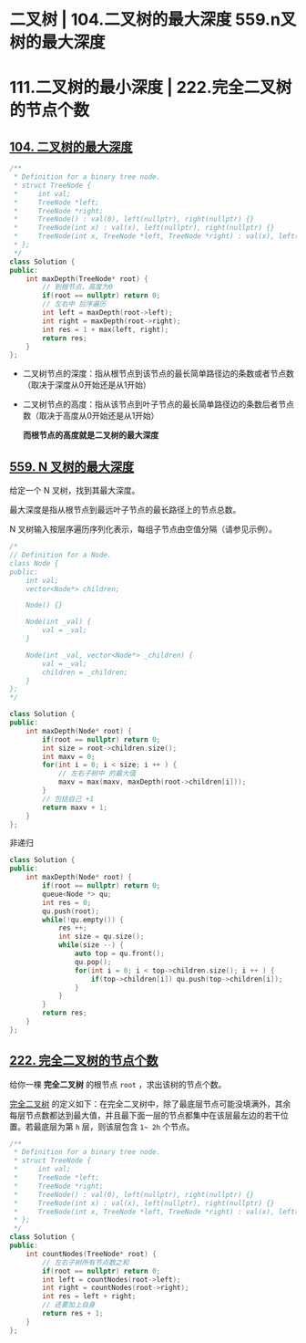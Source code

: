 # 二叉树 | 104.二叉树的最大深度  559.n叉树的最大深度

# 111.二叉树的最小深度 |  222.完全二叉树的节点个数



## [104. 二叉树的最大深度](https://leetcode.cn/problems/maximum-depth-of-binary-tree/description/)

```cpp
/**
 * Definition for a binary tree node.
 * struct TreeNode {
 *     int val;
 *     TreeNode *left;
 *     TreeNode *right;
 *     TreeNode() : val(0), left(nullptr), right(nullptr) {}
 *     TreeNode(int x) : val(x), left(nullptr), right(nullptr) {}
 *     TreeNode(int x, TreeNode *left, TreeNode *right) : val(x), left(left), right(right) {}
 * };
 */
class Solution {
public:
    int maxDepth(TreeNode* root) {
        // 到根节点，高度为0
        if(root == nullptr) return 0;
        // 左右中 后序遍历
        int left = maxDepth(root->left);
        int right = maxDepth(root->right);
        int res = 1 + max(left, right);
        return res;
    }
};
```

- 二叉树节点的深度：指从根节点到该节点的最长简单路径边的条数或者节点数（取决于深度从0开始还是从1开始）

- 二叉树节点的高度：指从该节点到叶子节点的最长简单路径边的条数后者节点数（取决于高度从0开始还是从1开始）

  **而根节点的高度就是二叉树的最大深度**

  

## [559. N 叉树的最大深度](https://leetcode.cn/problems/maximum-depth-of-n-ary-tree/description/)

给定一个 N 叉树，找到其最大深度。

最大深度是指从根节点到最远叶子节点的最长路径上的节点总数。

N 叉树输入按层序遍历序列化表示，每组子节点由空值分隔（请参见示例）。

```cpp
/*
// Definition for a Node.
class Node {
public:
    int val;
    vector<Node*> children;

    Node() {}

    Node(int _val) {
        val = _val;
    }

    Node(int _val, vector<Node*> _children) {
        val = _val;
        children = _children;
    }
};
*/

class Solution {
public:
    int maxDepth(Node* root) {
        if(root == nullptr) return 0;
        int size = root->children.size();
        int maxv = 0;
        for(int i = 0; i < size; i ++ ) {
            // 左右子树中 的最大值
            maxv = max(maxv, maxDepth(root->children[i]));
        }
        // 包括自己 +1
        return maxv + 1;
    }
};
```

非递归

```cpp
class Solution {
public:
    int maxDepth(Node* root) {
        if(root == nullptr) return 0;
        queue<Node *> qu;
        int res = 0;
        qu.push(root);
        while(!qu.empty()) {
            res ++;
            int size = qu.size();
            while(size --) {
                auto top = qu.front();
                qu.pop();
                for(int i = 0; i < top->children.size(); i ++ ) {
                    if(top->children[i]) qu.push(top->children[i]);
                }
            }
        }
        return res;
    }
};
```

## [222. 完全二叉树的节点个数](https://leetcode.cn/problems/count-complete-tree-nodes/description/)

给你一棵 **完全二叉树** 的根节点 `root` ，求出该树的节点个数。

[完全二叉树](https://baike.baidu.com/item/完全二叉树/7773232?fr=aladdin) 的定义如下：在完全二叉树中，除了最底层节点可能没填满外，其余每层节点数都达到最大值，并且最下面一层的节点都集中在该层最左边的若干位置。若最底层为第 `h` 层，则该层包含 `1~ 2h` 个节点。

```cpp
/**
 * Definition for a binary tree node.
 * struct TreeNode {
 *     int val;
 *     TreeNode *left;
 *     TreeNode *right;
 *     TreeNode() : val(0), left(nullptr), right(nullptr) {}
 *     TreeNode(int x) : val(x), left(nullptr), right(nullptr) {}
 *     TreeNode(int x, TreeNode *left, TreeNode *right) : val(x), left(left), right(right) {}
 * };
 */
class Solution {
public:
    int countNodes(TreeNode* root) {
        // 左右子树所有节点数之和
        if(root == nullptr) return 0;
        int left = countNodes(root->left);
        int right = countNodes(root->right);
        int res = left + right;
        // 还要加上自身
        return res + 1;
    }
};
```

